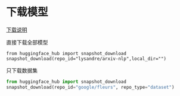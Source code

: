 # 下载模型
[下载说明](https://huggingface.co/docs/huggingface_hub/v0.20.2/guides/download)

直接下载全部模型
```pyton
from huggingface_hub import snapshot_download
snapshot_download(repo_id="lysandre/arxiv-nlp",local_dir="")
```

只下载数据集
```python
from huggingface_hub import snapshot_download
snapshot_download(repo_id="google/fleurs", repo_type="dataset")
```

